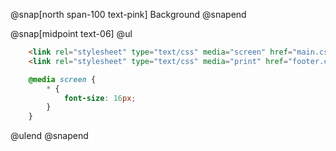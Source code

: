 @snap[north span-100 text-pink]
Background
@snapend

@snap[midpoint text-06]
@ul
```html
    <link rel="stylesheet" type="text/css" media="screen" href="main.css">
    <link rel="stylesheet" type="text/css" media="print" href="footer.css">
```
```css
    @media screen {
        * { 
            font-size: 16px;
        }
    }
```
@ulend
@snapend
